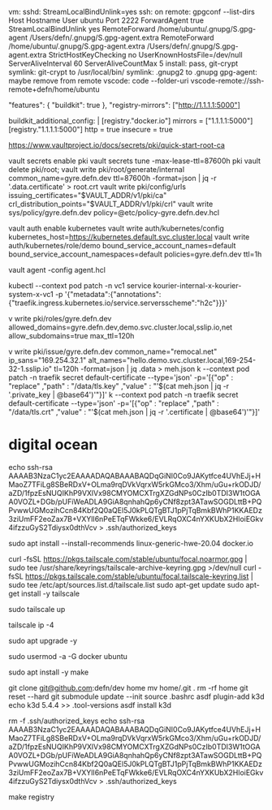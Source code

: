 vm:
    sshd: StreamLocalBindUnlink=yes
    ssh: on remote: gpgconf  --list-dirs
        Host
        Hostname
        User ubuntu
        Port 2222
        ForwardAgent true
        StreamLocalBindUnlink yes
        RemoteForward /home/ubuntu/.gnupg/S.gpg-agent /Users/defn/.gnupg/S.gpg-agent.extra
        RemoteForward /home/ubuntu/.gnupg/S.gpg-agent.extra /Users/defn/.gnupg/S.gpg-agent.extra
        StrictHostKeyChecking no
        UserKnownHostsFile=/dev/null
        ServerAliveInterval 60
        ServerAliveCountMax 5
    install: pass, git-crypt
    symlink: git-crypt to /usr/local/bin/
    symlink: .gnupg2 to .gnupg
    gpg-agent: maybe remove from remote
    vscode: code --folder-uri vscode-remote://ssh-remote+defn/home/ubuntu

"features": {
    "buildkit": true
  },
  "registry-mirrors": ["http://1.1.1.1:5000"]

  buildkit_additional_config: |
    [registry."docker.io"]
      mirrors = ["1.1.1.1:5000"]
    [registry."1.1.1.1:5000"]
      http = true
      insecure = true

https://www.vaultproject.io/docs/secrets/pki/quick-start-root-ca


vault secrets enable pki
vault secrets tune -max-lease-ttl=87600h pki
vault delete pki/root; vault write pki/root/generate/internal common_name=gyre.defn.dev ttl=87600h -format=json | jq -r '.data.certificate' > root.crt
vault write pki/config/urls issuing_certificates="$VAULT_ADDR/v1/pki/ca" crl_distribution_points="$VAULT_ADDR/v1/pki/crl"
vault write sys/policy/gyre.defn.dev policy=@etc/policy-gyre.defn.dev.hcl

vault auth enable kubernetes
vault write auth/kubernetes/config kubernetes_host=https://kubernetes.default.svc.cluster.local
vault write auth/kubernetes/role/demo bound_service_account_names=default bound_service_account_namespaces=default policies=gyre.defn.dev ttl=1h

vault agent -config agent.hcl

kubectl --context pod patch -n vc1 service kourier-internal-x-kourier-system-x-vc1 -p '{"metadata":{"annotations":{"traefik.ingress.kubernetes.io/service.serversscheme":"h2c"}}}'

v write pki/roles/gyre.defn.dev allowed_domains=gyre.defn.dev,demo.svc.cluster.local,sslip.io,net allow_subdomains=true max_ttl=120h

v write pki/issue/gyre.defn.dev common_name="remocal.net" ip_sans="169.254.32.1" alt_names="hello.demo.svc.cluster.local,169-254-32-1.sslip.io" tl=120h -format=json | jq .data > meh.json
k --context pod patch -n traefik secret default-certificate --type='json' -p='[{"op" : "replace" ,"path" : "/data/tls.key" ,"value" : "'$(cat meh.json | jq -r '.private_key | @base64')'"}]'
k --context pod patch -n traefik secret default-certificate --type='json' -p='[{"op" : "replace" ,"path" : "/data/tls.crt" ,"value" : "'$(cat meh.json | jq -r '.certificate | @base64')'"}]'

# digital ocean
echo ssh-rsa AAAAB3NzaC1yc2EAAAADAQABAAABAQDqGiNI0Co9JAKytfce4UVhEJj+HMaoZ7TFiLg8SBeRDxV+OLma9rqDVkVqrxW5rkGMco3/Xhm/uGu+rkODJD/aZD/1fpzEsNUQIKhP9VXlVx98CMYOMCXTrgXZGdNPs0CzIb0TDI3W1tOGAA0VOZL+DGb/pUFiWeADLA9GiA8qnhahQp6yCNf8zpt3ATawSOGDLttB+PQPvwwUGMozihCcn84Kbf2Q0aQEl5J0kPLQTgBTJ1pPjTqBmkBWhP1KKAEDz3ziUmFF2eoZax7B+VXYlI6nPeETqFWkke6/EVLRqOXC4nYXKUbX2HloiEGkv4ifzzuGyS2Tdiysx0dthVcv > .ssh/authorized_keys

sudo apt install --install-recommends linux-generic-hwe-20.04 docker.io

curl -fsSL https://pkgs.tailscale.com/stable/ubuntu/focal.noarmor.gpg | sudo tee /usr/share/keyrings/tailscale-archive-keyring.gpg >/dev/null
curl -fsSL https://pkgs.tailscale.com/stable/ubuntu/focal.tailscale-keyring.list | sudo tee /etc/apt/sources.list.d/tailscale.list
sudo apt-get update
sudo apt-get install -y tailscale

sudo tailscale up

tailscale ip -4

sudo apt upgrade -y

sudo usermod -a -G docker ubuntu

sudo apt install -y make

git clone git@github.com:defn/dev home
mv home/.git .
rm -rf home
git reset --hard
git submodule update --init
source .bashrc
asdf plugin-add k3d
echo k3d 5.4.4 >> .tool-versions
asdf install k3d

rm -f .ssh/authorized_keys
echo ssh-rsa AAAAB3NzaC1yc2EAAAADAQABAAABAQDqGiNI0Co9JAKytfce4UVhEJj+HMaoZ7TFiLg8SBeRDxV+OLma9rqDVkVqrxW5rkGMco3/Xhm/uGu+rkODJD/aZD/1fpzEsNUQIKhP9VXlVx98CMYOMCXTrgXZGdNPs0CzIb0TDI3W1tOGAA0VOZL+DGb/pUFiWeADLA9GiA8qnhahQp6yCNf8zpt3ATawSOGDLttB+PQPvwwUGMozihCcn84Kbf2Q0aQEl5J0kPLQTgBTJ1pPjTqBmkBWhP1KKAEDz3ziUmFF2eoZax7B+VXYlI6nPeETqFWkke6/EVLRqOXC4nYXKUbX2HloiEGkv4ifzzuGyS2Tdiysx0dthVcv > .ssh/authorized_keys

make registry
